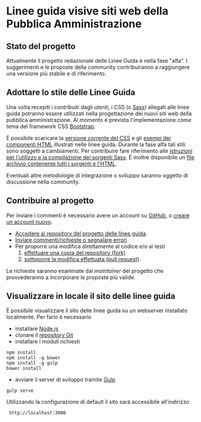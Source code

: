 # Linee guida visive siti web della Pubblica Amministrazione

## Stato del progetto
Attualmente il progetto redazionale delle Linee Guida è nella fase "alfa". I suggerimenti
e le proposte della community contribuiranno a raggiungere una versione più stabile e di riferimento.

## Adottare lo stile delle Linee Guida
Una volta recepiti i contribuiti dagli utenti, i CSS (o [Sass](http://sass-lang.com)) allegati alle linee guida
potranno essere utilizzati nella progettazione dei nuovi siti web della pubblica amministrazione.
Al momento è prevista l'implementazione come tema del framework CSS [Bootstrap](http://getbootstrap.com/).

È possibile scaricare la [versione corrente del CSS](web/assets/agid-guidelines/dist/css/agid.css) e gli [esempi dei componenti HTML](web/assets/agid-guidelines/dist) illustrati nelle linee guida. Durante la fase alfa tali stili sono soggetti a cambiamenti. Per contribuire fare riferimento alle [istruzioni per l'utilizzo e la compilazione dei sorgenti Sass](web/assets/agid-guidelines/README.md). É inoltre disponibile un [file archivio contenente tutti i sorgenti e l'HTML](web/assets/agid-guidelines-2015-11-20-v.1.zip).

Eventuali altre metodologie di integrazione o sviluppo saranno oggetto di discussione nella community.

## Contribuire al progetto
Per inviare i commenti è necessario avere un account su [GitHub](https://github.com/), o [creare un account nuovo](https://github.com/join).

- [Accedere al repository del progetto delle linee guida](https://github.com/italia-it/designer.italia.it).
- [Inviare commenti/richieste o segnalare errori](https://github.com/italia-it/designer.italia.it/issues)
- Per proporre una modifica direttamente al codice e/o ai testi
  1. [effettuare una copia del repository (fork)](https://help.github.com/articles/fork-a-repo/)
  2. [sottoporre la modifica effettuata (pull request)](https://help.github.com/articles/using-pull-requests/).

Le richieste saranno esaminate dai *maintainer* del progetto che provvederanno a incorporare le proposte più valide.

## Visualizzare in locale il sito delle linee guida
È possibile visualizzare il sito delle linee guida su un webserver installato localmente.
Per farlo è necessario
- installare [Node.js](https://nodejs.org/)
- clonare il [repository Git](https://github.com/italia-it/designer.italia.it.git)
- installare i moduli richiesti

```
npm install
npm install -g bower
npm install -g gulp
bower install
```

- avviare il server di sviluppo tramite [Gulp](http://gulpjs.com/)

```
gulp serve
```

Utilizzando la configurazione di default il sito sarà accessibile all'indirizzo

```
 http://localhost:3000
```
